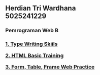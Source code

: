 <h2>
Herdian Tri Wardhana<br>
5025241229
</h2>

### __Pemrograman Web B__

<h3>  
  
[1. Type Writing Skiils](/Type%20Writing%20Skiils)
  
[2. HTML Basic Training](/HTML-Training)

[3. Form, Table, Frame Web Practice](/Form,%20Table,%20Frame%20Web%20Practice)

</h3>
